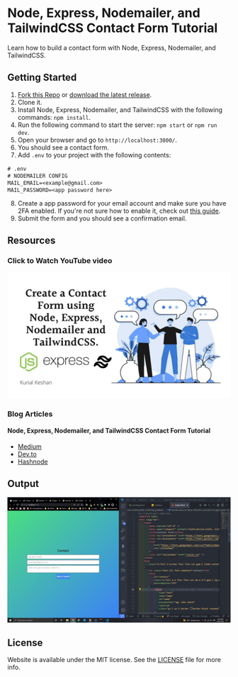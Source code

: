 # Node, Express, Nodemailer, and TailwindCSS Contact Form Tutorial

Learn how to build a contact form with Node, Express, Nodemailer, and TailwindCSS.

## Getting Started

1. [Fork this Repo](https://github.com/Kunal-Keshan/node-express-nodemailer-tailwindcss-contact-form) or [download the latest release](https://github.com/Kunal-Keshan/node-express-nodemailer-tailwindcss-contact-form/releases/).
2. Clone it.
3. Install Node, Express, Nodemailer, and TailwindCSS with the following commands: `npm install`.
4. Run the following command to start the server: `npm start` or `npm run dev`.
5. Open your browser and go to `http://localhost:3000/`.
6. You should see a contact form.
7. Add `.env` to your project with the following contents:

```ejs
# .env
# NODEMAILER CONFIG
MAIL_EMAIL=<example@gmail.com>
MAIL_PASSWORD=<app password here>
```

8. Create a app password for your email account and make sure you have 2FA enabled. If you're not sure how to enable it, check out [this guide](https://support.google.com/accounts/answer/185833?hl=en).
9. Submit the form and you should see a confirmation email.

## Resources

### Click to Watch YouTube video

[![Create a contact form youtube video](./public/thumbnail.jpeg)](https://www.youtube.com/watch?v=_X-q-X-q-X-&feature=youtu.be)

### Blog Articles

#### Node, Express, Nodemailer, and TailwindCSS Contact Form Tutorial

- [Medium]()
- [Dev.to]()
- [Hashnode]()

## Output

![Contact Form website output](./public/output.jpg)

## License

Website is available under the MIT license. See the [LICENSE](./LICENSE) file for more info.

